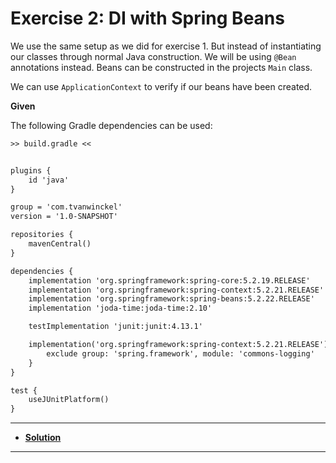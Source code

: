 # Exercise 2: DI with Spring Beans

We use the same setup as we did for exercise 1. But instead of instantiating our classes through normal Java construction. We will be using ``@Bean`` annotations instead. Beans can be constructed in the projects ``Main`` class.

We can use ``ApplicationContext`` to verify if our beans have been created.

**Given**

The following Gradle dependencies can be used:

```txt
>> build.gradle <<


plugins {
    id 'java'
}

group = 'com.tvanwinckel'
version = '1.0-SNAPSHOT'

repositories {
    mavenCentral()
}

dependencies {
    implementation 'org.springframework:spring-core:5.2.19.RELEASE'
    implementation 'org.springframework:spring-context:5.2.21.RELEASE'
    implementation 'org.springframework:spring-beans:5.2.22.RELEASE'
    implementation 'joda-time:joda-time:2.10'

    testImplementation 'junit:junit:4.13.1'

    implementation('org.springframework:spring-context:5.2.21.RELEASE') {
        exclude group: 'spring.framework', module: 'commons-logging'
    }
}

test {
    useJUnitPlatform()
}
```

---

* **[Solution](https://github.com/tvanwinckel/intro-spring-core/blob/main/exercises/solutions/solution_2.md)**

---